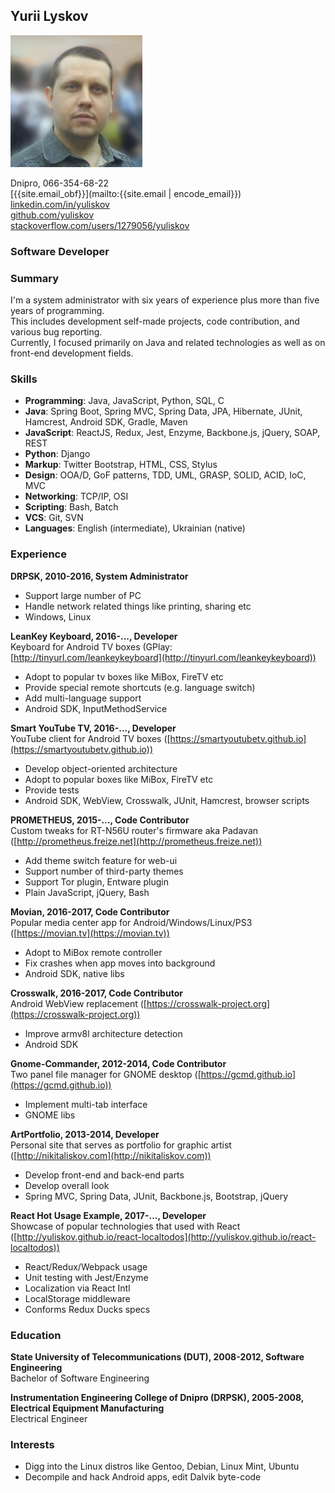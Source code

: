 ## **Yurii Lyskov**

<img id="my-photo" src="/img/my_photo2.jpg"/>

Dnipro, 066-354-68-22  
[<span class="obfuscate">{{site.email_obf}}</span>](mailto:{{site.email | encode_email}})  
[linkedin.com/in/yuliskov](http://www.linkedin.com/in/yuliskov)  
[github.com/yuliskov](https://github.com/yuliskov)  
[stackoverflow.com/users/1279056/yuliskov](https://stackoverflow.com/users/1279056/yuliskov)  

<div class="clear"></div>

### Software Developer

### Summary

I'm a system administrator with six years of experience plus more than five years of programming.  
This includes development self-made projects, code contribution, and various bug reporting.  
Currently, I focused primarily on Java and related technologies as well as on front-end development fields.

### Skills

- **Programming**: Java, JavaScript, Python, SQL, C
- **Java**: Spring Boot, Spring MVC, Spring Data, JPA, Hibernate, JUnit, Hamcrest, Android SDK, Gradle, Maven
- **JavaScript**: ReactJS, Redux, Jest, Enzyme, Backbone.js, jQuery, SOAP, REST
- **Python**: Django
- **Markup**: Twitter Bootstrap, HTML, CSS, Stylus
- **Design**: OOA/D, GoF patterns, TDD, UML, GRASP, SOLID, ACID, IoC, MVC
- **Networking**: TCP/IP, OSI
- **Scripting**: Bash, Batch
- **VCS**: Git, SVN
- **Languages**: English (intermediate), Ukrainian (native)

### Experience

**DRPSK, 2010-2016, System Administrator**
- Support large number of PC
- Handle network related things like printing, sharing etc
- Windows, Linux

**LeanKey Keyboard, 2016-..., Developer**  
Keyboard for Android TV boxes (GPlay: [http://tinyurl.com/leankeykeyboard](http://tinyurl.com/leankeykeyboard))
- Adopt to popular tv boxes like MiBox, FireTV etc
- Provide special remote shortcuts (e.g. language switch)
- Add multi-language support
- Android SDK, InputMethodService

**Smart YouTube TV, 2016-..., Developer**  
YouTube client for Android TV boxes ([https://smartyoutubetv.github.io](https://smartyoutubetv.github.io))
- Develop object-oriented architecture
- Adopt to popular boxes like MiBox, FireTV etc
- Provide tests
- Android SDK, WebView, Crosswalk, JUnit, Hamcrest, browser scripts

**PROMETHEUS, 2015-..., Code Contributor**  
Custom tweaks for RT-N56U router's firmware aka Padavan ([http://prometheus.freize.net](http://prometheus.freize.net))
- Add theme switch feature for web-ui
- Support number of third-party themes
- Support Tor plugin, Entware plugin
- Plain JavaScript, jQuery, Bash

**Movian, 2016-2017, Code Contributor**  
Popular media center app for Android/Windows/Linux/PS3 ([https://movian.tv](https://movian.tv))
- Adopt to MiBox remote controller
- Fix crashes when app moves into background
- Android SDK, native libs

**Crosswalk, 2016-2017, Code Contributor**  
Android WebView replacement ([https://crosswalk-project.org](https://crosswalk-project.org))
- Improve armv8l architecture detection
- Android SDK

**Gnome-Commander, 2012-2014, Code Contributor**  
Two panel file manager for GNOME desktop ([https://gcmd.github.io](https://gcmd.github.io))  
- Implement multi-tab interface
- GNOME libs

**ArtPortfolio, 2013-2014, Developer**  
Personal site that serves as portfolio for graphic artist ([http://nikitaliskov.com](http://nikitaliskov.com))
- Develop front-end and back-end parts
- Develop overall look
- Spring MVC, Spring Data, JUnit, Backbone.js, Bootstrap, jQuery

**React Hot Usage Example, 2017-..., Developer**  
Showcase of popular technologies that used with React ([http://yuliskov.github.io/react-localtodos](http://yuliskov.github.io/react-localtodos))
- React/Redux/Webpack usage
- Unit testing with Jest/Enzyme
- Localization via React Intl
- LocalStorage middleware
- Conforms Redux Ducks specs

### Education

**State University of Telecommunications (DUT), 2008-2012, Software Engineering**  
Bachelor of Software Engineering

**Instrumentation Engineering College of Dnipro (DRPSK), 2005-2008, Electrical Equipment Manufacturing**  
Electrical Engineer

### Interests

- Digg into the Linux distros like Gentoo, Debian, Linux Mint, Ubuntu
- Decompile and hack Android apps, edit Dalvik byte-code
